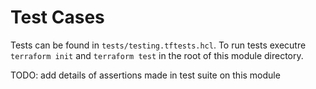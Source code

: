 # Test Cases

Tests can be found in `tests/testing.tftests.hcl`. To run tests executre `terraform init` and `terraform test` in the root of this module directory.

TODO: add details of assertions made in test suite on this module
